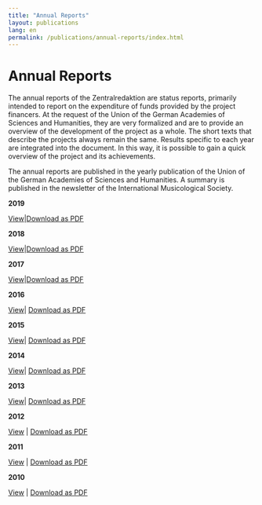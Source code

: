 ```yaml
---
title: "Annual Reports"
layout: publications
lang: en
permalink: /publications/annual-reports/index.html
---
```


# Annual Reports

The annual reports of the Zentralredaktion are status reports, primarily intended to report on the expenditure of funds provided by the project financers. At the request of the Union of the German Academies of Sciences and Humanities, they are very formalized and are to provide an overview of the development of the project as a whole. The short texts that describe the projects always remain the same. Results specific to each year are integrated into the document. In this way, it is possible to gain a quick overview of the project and its achievements.

The annual reports are published in the yearly publication of the Union of the German Academies of Sciences and Humanities. A summary is published in the newsletter of the International Musicological Society.



**2019**

[View](/publications/annual-reports/2019.html#c3967)|[Download as PDF](/uploads/user_upload/RISM-Jahresbericht-19_EN.pdf)



**2018**

[View](/publications/annual-reports/2018.html)|[Download as PDF](/fileadmin/content/community-content/Zentralredaktion/Jahresberichte/RISM-Jahresbericht-18_EN.pdf)



**2017**

[View](/publications/annual-reports/2017.html)|[Download as PDF](/fileadmin/content/Jahresbericht2017_EN.pdf)



**2016**

[View](/publications/annual-reports/2016.html#c3434)| [Download as PDF](/fileadmin/content/Jahresbericht_EN_2016.pdf)



**2015**

[View](/publications/annual-reports/2015.html#c3227)| [Download as PDF](/fileadmin/content/Jahresbericht_EN_2015.pdf)



**2014**

[View](/publications/annual-reports/2014.html)| [Download as PDF](/fileadmin/content/community-content/Zentralredaktion/Annual_Report_2014.pdf)



**2013**

[View](/publications/annual-reports/2013.html#c2693)| [Download as PDF](/fileadmin/content/community-content/Zentralredaktion/Jahresbericht_EN_web_2013.pdf)



**2012**

[View](/publications/annual-reports/2012.html#c2449) | [Download as PDF](/fileadmin/content/community-content/Zentralredaktion/JahresberichtEnglisch.pdf)



**2011**

[View](/publications/annual-reports/2011.html) | [Download as PDF](/fileadmin/content/community-content/Zentralredaktion/Jahresbericht%202011%20englisch_01.pdf)



**2010**

[View](/publications/annual-reports/2010.html) | [Download as PDF](/fileadmin/content/community-content/Zentralredaktion/JahresberichtEnglisch%202010.pdf)